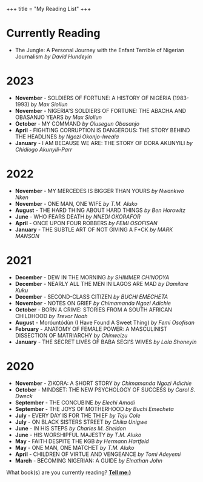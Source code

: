+++
title = "My Reading List"
+++

# Currently Reading
- The Jungle: A Personal Journey with the Enfant Terrible of Nigerian Journalism *by David Hundeyin*

# 2023
- **November** - SOLDIERS OF FORTUNE: A HISTORY OF NIGERIA (1983-1993) *by Max Siollun*
- **November** - NIGERIA'S SOLDIERS OF FORTUNE: THE ABACHA AND OBASANJO YEARS *by Max Siollun*
- **October** - MY COMMAND *by Olusegun Obasanjo*
- **April** - FIGHTING CORRUPTION IS DANGEROUS: THE STORY BEHIND THE HEADLINES *by Ngozi Okonjo-Iweala*
- **January** - I AM BECAUSE WE ARE: THE STORY OF DORA AKUNYILI *by Chidiogo Akunyili-Parr*

# 2022
- **November** - MY MERCEDES IS BIGGER THAN YOURS *by Nwankwo Nken*
- **November** - ONE MAN, ONE WIFE *by T.M. Aluko*
- **August** - THE HARD THING ABOUT HARD THINGS *by Ben Horowitz*
- **June** - WHO FEARS DEATH *by NNEDI OKORAFOR*
- **April** - ONCE UPON FOUR ROBBERS *by FEMI OSOFISAN*
- **January** - THE SUBTLE ART OF NOT GIVING A F*CK *by MARK MANSON*

# 2021
- **December** - DEW IN THE MORNING *by SHIMMER CHINODYA*
- **December** - NEARLY ALL THE MEN IN LAGOS ARE MAD *by Damilare Kuku*
- **December** - SECOND-CLASS CITIZEN *by BUCHI EMECHETA*
- **November** - NOTES ON GRIEF *by Chimamanda Ngozi Adichie*
- **October** - BORN A CRIME: STORIES FROM A SOUTH AFRICAN CHILDHOOD *by Trevor Noah*
- **August** - Moróuntódùn (I Have Found A Sweet Thing) *by Femi Osofisan*
- **February** - ANATOMY OF FEMALE POWER: A MASCULINIST DISSECTION OF MATRIARCHY *by Chinweizu*
- **January** - THE SECRET LIVES OF BABA SEGI'S WIVES *by Lola Shoneyin*

# 2020
- **November** - ZIKORA: A SHORT STORY *by Chimamanda Ngozi Adichie*
- **October** - MINDSET: THE NEW PSYCHOLOGY OF SUCCESS *by Carol S. Dweck*
- **September** - THE CONCUBINE *by Elechi Amadi*
- **September** - THE JOYS OF MOTHERHOOD *by Buchi Emecheta*
- **July** - EVERY DAY IS FOR THE THIEF *by Teju Cole*
- **July** - ON BLACK SISTERS STREET *by Chika Unigwe*
- **June** - IN HIS STEPS *by Charles M. Sheldon*
- **June** - HIS WORSHIPFUL MAJESTY *by T.M. Aluko*
- **May** - FAITH DESPITE THE KGB *by Hermann Hartfeld*
- **May** - ONE MAN, ONE MATCHET *by T.M. Aluko*
- **April** - CHILDREN OF VIRTUE AND VENGEANCE *by Tomi Adeyemi*
- **March** - BECOMING NIGERIAN: A GUIDE *by Elnathan John*

What book(s) are you currently reading? [**Tell me:)**](https://twitter.com/toluwalemi)
